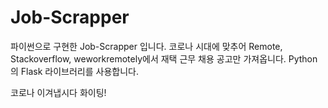 # Job-Scrapper
 파이썬으로 구현한 Job-Scrapper 입니다.
 코로나 시대에 맞추어 Remote, Stackoverflow, weworkremotely에서 재택 근무 채용 공고만 가져옵니다.
 Python의 Flask 라이브러리를 사용합니다.

 코로나 이겨냅시다 화이팅!